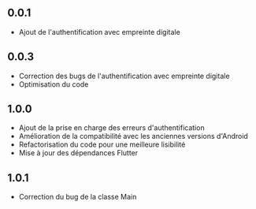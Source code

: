 ## 0.0.1

* Ajout de l'authentification avec empreinte digitale

## 0.0.3

* Correction des bugs de l'authentification avec empreinte digitale
* Optimisation du code

## 1.0.0

* Ajout de la prise en charge des erreurs d'authentification
* Amélioration de la compatibilité avec les anciennes versions d'Android
* Refactorisation du code pour une meilleure lisibilité
* Mise à jour des dépendances Flutter

## 1.0.1

* Correction du bug de la classe Main
